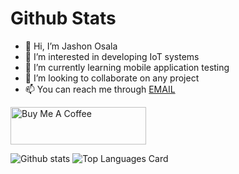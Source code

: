 # Github Stats

- 👋 Hi, I’m Jashon Osala
- 👀 I’m interested in developing IoT systems
- 🌱 I’m currently learning mobile application testing
- 💞️ I’m looking to collaborate on any project
- 📫 You can reach me through <a href="mailto:osala@jsoan.com">EMAIL</a>
<!-- Buy me a coffee -->
<a href="https://www.buymeacoffee.com/osala_eng" target="_blank"><img src="https://cdn.buymeacoffee.com/buttons/v2/default-yellow.png" alt="Buy Me A Coffee" style="height: 60px !important;width: 217px !important;" ></a>

![Github stats](https://github-readme-stats-git-masterrstaa-rickstaa.vercel.app/api?username=osala-eng&theme=highcontrast&show_icons=true&count_private=true)
![Top Languages Card](https://github-readme-stats-git-masterrstaa-rickstaa.vercel.app/api/top-langs/?username=osala-eng)
<!-- ![Github stats](https://github-readme-stats.vercel.app/api?username=osala-eng&theme=highcontrast&show_icons=true&count_private=true)
![Top Languages Card](https://github-readme-stats.vercel.app/api/top-langs/?username=osala-eng) -->

<!---
osala-eng/osala-eng is a ✨ special ✨ repository because its `README.md` (this file) appears on your GitHub profile.
You can click the Preview link to take a look at your changes.
--->
